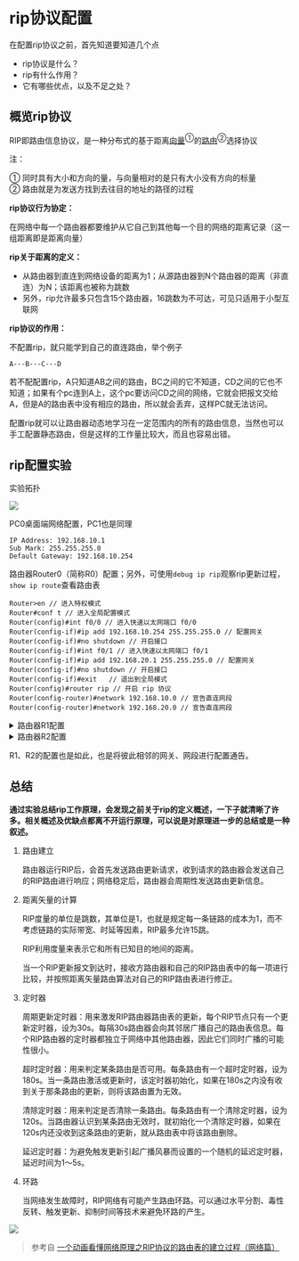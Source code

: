 # rip协议配置

在配置rip协议之前，首先知道要知道几个点
* rip协议是什么？
* rip有什么作用？
* 它有哪些优点，以及不足之处？

## 概览rip协议

RIP即路由信息协议，是一种分布式的基于距离<ins>向量</ins><sup>①</sup>的<ins>路由</ins><sup>②</sup>选择协议

注：

① 同时具有大小和方向的量，与向量相对的是只有大小没有方向的标量  
② 路由就是为发送方找到去往目的地址的路径的过程

**rip协议行为协定：**

在网络中每一个路由器都要维护从它自己到其他每一个目的网络的距离记录（这一组距离即是距离向量）

**rip关于距离的定义：**

* 从路由器到直连到网络设备的距离为1；从源路由器到N个路由器的距离（非直连）为N；该距离也被称为跳数
* 另外，rip允许最多只包含15个路由器，16跳数为不可达，可见只适用于小型互联网

**rip协议的作用：**

不配置rip，就只能学到自己的直连路由，举个例子

```
A---B---C---D
```

若不配配置rip，A只知道AB之间的路由，BC之间的它不知道，CD之间的它也不知道；如果有个pc连到A上，这个pc要访问CD之间的网络，它就会把报文交给A，但是A的路由表中没有相应的路由，所以就会丢弃，这样PC就无法访问。

配置rip就可以让路由器动态地学习在一定范围内的所有的路由信息，当然也可以手工配置静态路由，但是这样的工作量比较大，而且也容易出错。

## rip配置实验

实验拓扑

![](https://i.postimg.cc/8PTthcGc/214718.png)

PC0桌面端网络配置，PC1也是同理

```
IP Address: 192.168.10.1
Sub Mark: 255.255.255.0
Default Gateway: 192.168.10.254
```

路由器Router0（简称R0）配置；另外，可使用`debug ip rip`观察rip更新过程，`show ip route`查看路由表

```ios
Router>en // 进入特权模式
Router#conf t // 进入全局配置模式
Router(config)#int f0/0 // 进入快速以太网端口 f0/0
Router(config-if)#ip add 192.168.10.254 255.255.255.0 // 配置网关
Router(config-if)#no shutdown // 开启接口
Router(config-if)#int f0/1 // 进入快速以太网端口 f0/1
Router(config-if)#ip add 192.168.20.1 255.255.255.0 // 配置网关
Router(config-if)#no shutdown // 开启接口
Router(config-if)#exit   // 退出到全局模式
Router(config)#router rip // 开启 rip 协议
Router(config-router)#network 192.168.10.0 // 宣告直连网段
Router(config-router)#network 192.168.20.0 // 宣告直连网段
```

<details><summary>路由器R1配置</summary>

```ios
Router>en // 进入特权模式
Router#conf t // 进入全局配置模式
Router(config)#int f0/0 // 进入快速以太网端口 f0/0
Router(config-if)#ip add 192.168.20.2 255.255.255.0 // 配置网关
Router(config-if)#no shutdown // 开启接口
Router(config-if)#int f0/1 // 进入快速以太网端口 f0/1
Router(config-if)#ip add 192.168.30.1 255.255.255.0 // 配置网关
Router(config-if)#no shutdown // 开启接口
Router(config-if)#exit   // 退出到全局模式
Router(config)#router rip // 开启 rip 协议
Router(config-router)#network 192.168.20.0 // 宣告直连网段
Router(config-router)#network 192.168.30.0 // 宣告直连网段
```

</details>


<details><summary>路由器R2配置</summary>

```ios
Router>en // 进入特权模式
Router#conf t // 进入全局配置模式
Router(config)#int f0/0 // 进入快速以太网端口 f0/0
Router(config-if)#ip add 192.168.30.2 255.255.255.0 // 配置网关
Router(config-if)#no shutdown // 开启接口
Router(config-if)#int f0/1 // 进入快速以太网端口 f0/1
Router(config-if)#ip add 192.168.40.254 255.255.255.0 // 配置网关
Router(config-if)#no shutdown // 开启接口
Router(config-if)#exit   // 退出到全局模式
Router(config)#router rip // 开启 rip 协议
Router(config-router)#network 192.168.30.0 // 宣告直连网段
Router(config-router)#network 192.168.40.0 // 宣告直连网段
```

</details>

R1、R2的配置也是如此，也是将彼此相邻的网关、网段进行配置通告。

## 总结

**通过实验总结rip工作原理，会发现之前关于rip的定义概述，一下子就清晰了许多。相关概述及优缺点都离不开运行原理，可以说是对原理进一步的总结或是一种叙述。**

1. 路由建立

   路由器运行RIP后，会首先发送路由更新请求，收到请求的路由器会发送自己的RIP路由进行响应；网络稳定后，路由器会周期性发送路由更新信息。

2. 距离矢量的计算

   RIP度量的单位是跳数，其单位是1，也就是规定每一条链路的成本为1，而不考虑链路的实际带宽、时延等因素，RIP最多允许15跳。

   RIP利用度量来表示它和所有已知目的地间的距离。

   当一个RIP更新报文到达时，接收方路由器和自己的RIP路由表中的每一项进行比较，并按照距离矢量路由算法对自己的RIP路由表进行修正。

3. 定时器

    周期更新定时器：用来激发RIP路由器路由表的更新，每个RIP节点只有一个更新定时器，设为30s。每隔30s路由器会向其邻居广播自己的路由表信息。每个RIP路由器的定时器都独立于网络中其他路由器，因此它们同时广播的可能性很小。

    超时定时器：用来判定某条路由是否可用。每条路由有一个超时定时器，设为180s。当一条路由激活或更新时，该定时器初始化，如果在180s之内没有收到关于那条路由的更新，则将该路由置为无效。

   清除定时器：用来判定是否清除一条路由。每条路由有一个清除定时器，设为120s。当路由器认识到某条路由无效时，就初始化一个清除定时器，如果在120s内还没收到这条路由的更新，就从路由表中将该路由删除。

    延迟定时器：为避免触发更新引起广播风暴而设置的一个随机的延迟定时器，延迟时间为1～5s。

4. 环路

   当网络发生故障时，RIP网络有可能产生路由环路。可以通过水平分割、毒性反转、触发更新、抑制时间等技术来避免环路的产生。


![](https://i.postimg.cc/HnGDp8VT/7b2cf.gif)

> 参考自 [一个动画看懂网络原理之RIP协议的路由表的建立过程（网络篇）](http://baijiahao.baidu.com/s?id=1600198379976045804&wfr=spider&for=pc)
